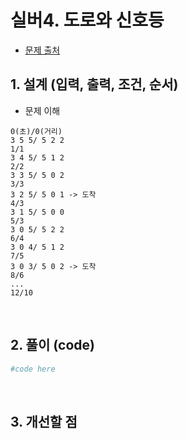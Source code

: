 # 실버4. 도로와 신호등

- [문제 출처](https://www.acmicpc.net/problem/2980)

## 1. 설계 (입력, 출력, 조건, 순서)
- 문제 이해

```
0(초)/0(거리)
3 5 5/ 5 2 2
1/1
3 4 5/ 5 1 2
2/2
3 3 5/ 5 0 2
3/3
3 2 5/ 5 0 1 -> 도착 
4/3
3 1 5/ 5 0 0
5/3
3 0 5/ 5 2 2 
6/4
3 0 4/ 5 1 2
7/5
3 0 3/ 5 0 2 -> 도착
8/6
...
12/10

```

&nbsp;

## 2. 풀이 (code)
```python
#code here
```

&nbsp;

## 3. 개선할 점